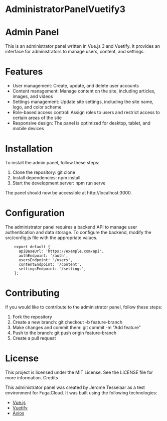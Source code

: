 # AdministratorPanelVuetify3


# Admin Panel

This is an administrator panel written in Vue.js 3 and Vuetify. It provides an interface for administrators to manage users, content, and settings.

# Features

* User management: Create, update, and delete user accounts
* Content management: Manage content on the site, including articles, images, and videos
* Settings management: Update site settings, including the site name, logo, and color scheme
* Role-based access control: Assign roles to users and restrict access to certain areas of the site
* Responsive design: The panel is optimized for desktop, tablet, and mobile devices

# Installation

To install the admin panel, follow these steps:

1. Clone the repository: git clone <repository-url>
2. Install dependencies: npm install
3. Start the development server: npm run serve

The panel should now be accessible at http://localhost:3000.

# Configuration

The administrator panel requires a backend API to manage user authentication and data storage. To configure the backend, modify the src/config.js file with the appropriate values.

        export default {
          apiBaseUrl: 'https://example.com/api',
          authEndpoint: '/auth',
          usersEndpoint: '/users',
          contentEndpoint: '/content',
          settingsEndpoint: '/settings',
        };

# Contributing

If you would like to contribute to the administrator panel, follow these steps:

1. Fork the repository
2. Create a new branch: git checkout -b feature-branch
3. Make changes and commit them: git commit -m "Add feature"
4. Push to the branch: git push origin feature-branch
5. Create a pull request

# License

This project is licensed under the MIT License. See the LICENSE file for more information.
Credits

This administrator panel was created by Jerome Tesselaar as a test environment for Fuga.Cloud. It was built using the following technologies:

- [Vue.js](https://vuejs.org/guide/introduction.html)
- [Vuetify](https://vuetifyjs.com/en/getting-started/installation/)
- [Axios](https://axios-http.com/docs/intro)
